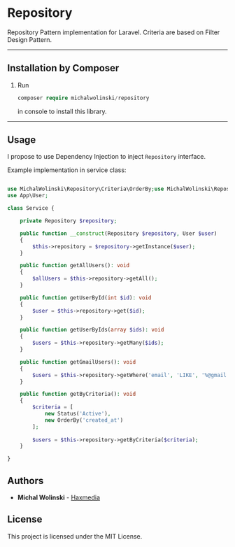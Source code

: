 # Repository

Repository Pattern implementation for Laravel.
Criteria are based on Filter Design Pattern.

---
## Installation by Composer
1. Run
    ```php   
    composer require michalwolinski/repository
    ``` 
    in console to install this library.
---

## Usage

I propose to use Dependency Injection to inject `Repository` interface.

Example implementation in service class:
```php

use MichalWolinski\Repository\Criteria\OrderBy;use MichalWolinski\Repository\Criteria\Status;use MichalWolinski\Repository\Interfaces\Repository;
use App\User;

class Service {

    private Repository $repository;

    public function __construct(Repository $repository, User $user)
    {
        $this->repository = $repository->getInstance($user);
    }

    public function getAllUsers(): void
    {
        $allUsers = $this->repository->getAll();
    }

    public function getUserById(int $id): void
    {
        $user = $this->repository->get($id);
    }

    public function getUserByIds(array $ids): void
    {
        $users = $this->repository->getMany($ids);
    }

    public function getGmailUsers(): void
    {
        $users = $this->repository->getWhere('email', 'LIKE', '%@gmail.com');
    }

    public function getByCriteria(): void 
    {
        $criteria = [
            new Status('Active'),
            new OrderBy('created_at')
        ];
        
        $users = $this->repository->getByCriteria($criteria);
    }

}
```

## Authors

* **Michal Wolinski** - [Haxmedia](https://haxmedia.pl)

## License

This project is licensed under the MIT License.